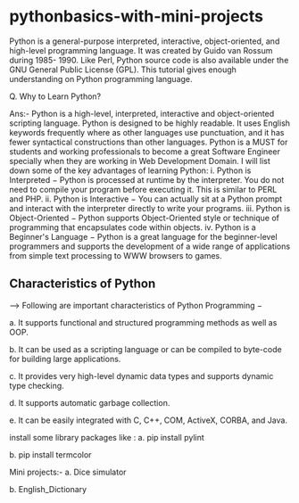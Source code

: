 # pythonbasics-with-mini-projects

Python is a general-purpose interpreted, interactive, object-oriented, and high-level programming language. It was created by Guido van Rossum during 1985- 1990. Like Perl, Python source code is also available under the GNU General Public License (GPL). This tutorial gives enough understanding on Python programming language.

Q. Why to Learn Python?

Ans:- Python is a high-level, interpreted, interactive and object-oriented scripting language. Python is designed to be highly readable. It uses English keywords frequently           where as other languages use punctuation, and it has fewer syntactical constructions than other languages.
      Python is a MUST for students and working professionals to become a great Software Engineer specially when they are working in Web Development Domain. I will list down           some of the key advantages of learning Python:
      i. Python is Interpreted − Python is processed at runtime by the interpreter. You do not need to compile your program before executing it. This is similar to PERL and PHP.
      ii. Python is Interactive − You can actually sit at a Python prompt and interact with the interpreter directly to write your programs.
      iii. Python is Object-Oriented − Python supports Object-Oriented style or technique of programming that encapsulates code within objects.
      iv. Python is a Beginner's Language − Python is a great language for the beginner-level programmers and supports the development of a wide range of applications from                 simple text processing to WWW browsers to games.

## Characteristics of Python
--> Following are important characteristics of Python Programming −

a. It supports functional and structured programming methods as well as OOP.

b. It can be used as a scripting language or can be compiled to byte-code for building large applications.

c. It provides very high-level dynamic data types and supports dynamic type checking.

d. It supports automatic garbage collection.

e. It can be easily integrated with C, C++, COM, ActiveX, CORBA, and Java.


install some library packages like :
a. pip install pylint

b. pip install termcolor

Mini projects:-
a. Dice simulator

b. English_Dictionary
